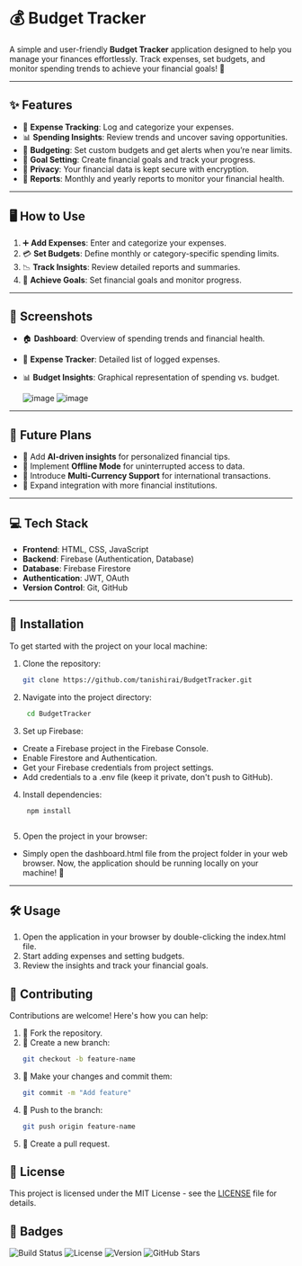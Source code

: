 # 💰 Budget Tracker

A simple and user-friendly **Budget Tracker** application designed to help you manage your finances effortlessly. Track expenses, set budgets, and monitor spending trends to achieve your financial goals! 🚀

---

## ✨ Features

- 📝 **Expense Tracking**: Log and categorize your expenses.
- 📊 **Spending Insights**: Review trends and uncover saving opportunities.
- 💸 **Budgeting**: Set custom budgets and get alerts when you’re near limits.
- 🎯 **Goal Setting**: Create financial goals and track your progress.
- 🔐 **Privacy**: Your financial data is kept secure with encryption.
- 📅 **Reports**: Monthly and yearly reports to monitor your financial health.

---

## 🖥 How to Use

1. ➕ **Add Expenses**: Enter and categorize your expenses.
2. 💳 **Set Budgets**: Define monthly or category-specific spending limits.
3. 📉 **Track Insights**: Review detailed reports and summaries.
4. 🎯 **Achieve Goals**: Set financial goals and monitor progress.

---

## 📸 Screenshots


- 🏠 **Dashboard**: Overview of spending trends and financial health.
- 📝 **Expense Tracker**: Detailed list of logged expenses.
- 📊 **Budget Insights**: Graphical representation of spending vs. budget.

  ![image](https://github.com/user-attachments/assets/3e28e34e-8530-409f-bd93-ffd2cbe08b3a)
  ![image](https://github.com/user-attachments/assets/6c013a91-0190-4583-9f4a-2e9a167dfea1)


---

## 🌟 Future Plans

- 🤖 Add **AI-driven insights** for personalized financial tips.
- 📶 Implement **Offline Mode** for uninterrupted access to data.
- 💱 Introduce **Multi-Currency Support** for international transactions.
- 🔗 Expand integration with more financial institutions.

---

## 💻 Tech Stack

- **Frontend**: HTML, CSS, JavaScript
- **Backend**: Firebase (Authentication, Database)
- **Database**: Firebase Firestore
- **Authentication**: JWT, OAuth
- **Version Control**: Git, GitHub

---

## 🚀 Installation

To get started with the project on your local machine:

1. Clone the repository:
   ```bash
   git clone https://github.com/tanishirai/BudgetTracker.git

2. Navigate into the project directory:
   ```bash
    cd BudgetTracker

3. Set up Firebase:

  - Create a Firebase project in the Firebase Console.
  - Enable Firestore and Authentication.
  - Get your Firebase credentials from project settings.
  - Add credentials to a .env file (keep it private, don't push to GitHub).

4. Install dependencies:
   ```bash
    npm install
    
5. Open the project in your browser:
- Simply open the dashboard.html file from the project folder in your web browser.
Now, the application should be running locally on your machine! 🎉

---

## 🛠 Usage
1. Open the application in your browser by double-clicking the index.html file.
2. Start adding expenses and setting budgets.
3. Review the insights and track your financial goals.

## 🤝 Contributing

Contributions are welcome! Here's how you can help:

1. 🍴 Fork the repository.
2. 🌿 Create a new branch:
   ```bash
   git checkout -b feature-name
3. 📝 Make your changes and commit them:
   ```bash
   git commit -m "Add feature"
4. 🔄 Push to the branch:
   ```bash
   git push origin feature-name
5. 📢 Create a pull request.

## 📜 License

This project is licensed under the MIT License - see the [LICENSE](LICENSE) file for details.

## 🏅 Badges

![Build Status](https://img.shields.io/badge/build-passing-brightgreen) 
![License](https://img.shields.io/badge/license-MIT-blue) 
![Version](https://img.shields.io/badge/version-v1.0.0-blue) 
![GitHub Stars](https://img.shields.io/github/stars/tanishirai/BudgetTracker?style=social)

